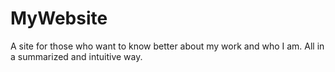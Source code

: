 # MyWebsite

A site for those who want to know better about my work and who I am. All in a summarized and intuitive way.
